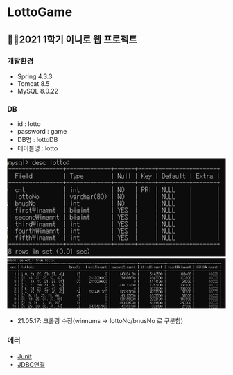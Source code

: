 # LottoGame
👩‍💻2021 1학기 이니로 웹 프로젝트
---
### 개발환경
- Spring 4.3.3
- Tomcat 8.5
- MySQL 8.0.22

### DB
- id : lotto
- password : game
- DB명 : lottoDB
- 테이블명 : lotto    


![db](.img/table.PNG)
![tabel](.img/show.PNG)
- 21.05.17: 크롤링 수정(winnums -> lottoNo/bnusNo 로 구분함)
### 에러
- [Junit](https://subdong2.tistory.com/82)
- [JDBC연결](https://yunyoung1819.tistory.com/89)